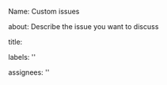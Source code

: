 Name: Custom issues

about: Describe the issue you want to discuss

title:

labels: ''

assignees: ''
